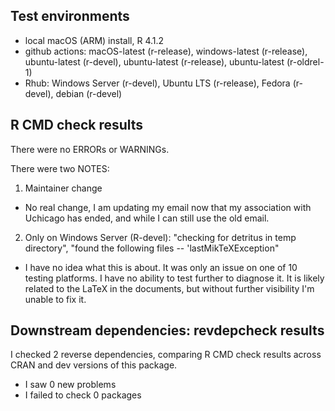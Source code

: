 ## Test environments
* local macOS (ARM) install, R 4.1.2
* github actions: macOS-latest (r-release), windows-latest (r-release), ubuntu-latest (r-devel), ubuntu-latest (r-release), ubuntu-latest (r-oldrel-1)
* Rhub: Windows Server (r-devel), Ubuntu LTS (r-release), Fedora (r-devel), debian (r-devel)

## R CMD check results
There were no ERRORs or WARNINGs.

There were two NOTES: 
1. Maintainer change 
  - No real change, I am updating my email now that my association with Uchicago has ended, and while I can still use the old email.
2. Only on Windows Server (R-devel): "checking for detritus in temp directory", "found the following files -- 'lastMikTeXException"
  - I have no idea what this is about. It was only an issue on one of 10 testing platforms. I have no ability to test further to diagnose it. It is likely related to the LaTeX in the documents, but without further visibility I'm unable to fix it. 


## Downstream dependencies: revdepcheck results

I checked 2 reverse dependencies, comparing R CMD check results across CRAN and dev versions of this package.

 * I saw 0 new problems
 * I failed to check 0 packages


